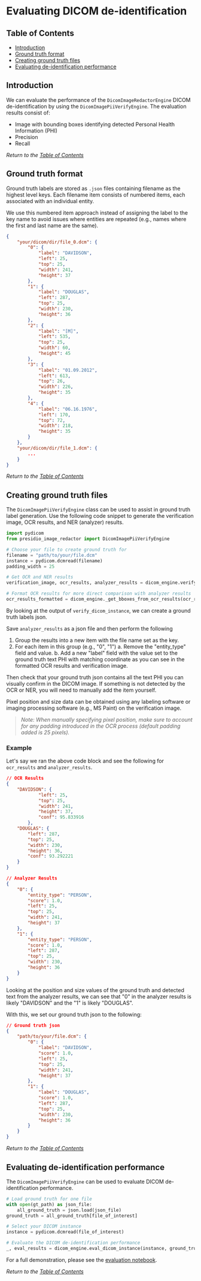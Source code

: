 # Evaluating DICOM de-identification

## Table of Contents

* [Introduction](#introduction)
* [Ground truth format](#ground-truth-format)
* [Creating ground truth files](#creating-ground-truth-files)
* [Evaluating de-identification performance](#evaluating-de-identification-performance)

## Introduction

We can evaluate the performance of the `DicomImageRedactorEngine` DICOM de-identification by using the `DicomImagePiiVerifyEngine`. The evaluation results consist of:

* Image with bounding boxes identifying detected Personal Health Information (PHI)
* Precision
* Recall

*Return to the [Table of Contents](#table-of-contents)*

## Ground truth format

Ground truth labels are stored as `.json` files containing filename as the highest level keys. Each filename item consists of numbered items, each associated with an individual entity.

We use this numbered item approach instead of assigning the label to the key name to avoid issues where entities are repeated (e.g., names where the first and last name are the same).

```json
{
    "your/dicom/dir/file_0.dcm": {
        "0": {
            "label": "DAVIDSON",
            "left": 25,
            "top": 25,
            "width": 241,
            "height": 37
        },
        "1": {
            "label": "DOUGLAS",
            "left": 287,
            "top": 25,
            "width": 230,
            "height": 36
        },
        "2": {
            "label": "[M]",
            "left": 535,
            "top": 25,
            "width": 60,
            "height": 45
        },
        "3": {
            "label": "01.09.2012",
            "left": 613,
            "top": 26,
            "width": 226,
            "height": 35
        },
        "4": {
            "label": "06.16.1976",
            "left": 170,
            "top": 72,
            "width": 218,
            "height": 35
        }
    },
    "your/dicom/dir/file_1.dcm": {
        ...
    }
}
```

*Return to the [Table of Contents](#table-of-contents)*

## Creating ground truth files

The `DicomImagePiiVerifyEngine` class can be used to assist in ground truth label generation. Use the following code snippet to generate the verification image, OCR results, and NER (analyzer) results.

```python
import pydicom
from presidio_image_redactor import DicomImagePiiVerifyEngine

# Choose your file to create ground truth for
filename = "path/to/your/file.dcm"
instance = pydicom.dcmread(filename)
padding_width = 25

# Get OCR and NER results
verification_image, ocr_results, analyzer_results = dicom_engine.verify_dicom_instance(instance, padding_width)

# Format OCR results for more direct comparison with analyzer results
ocr_results_formatted = dicom_engine._get_bboxes_from_ocr_results(ocr_results)
```

By looking at the output of `verify_dicom_instance`, we can create a ground truth labels json.

Save `analyzer_results` as a json file and then perform the following

1. Group the results into a new item with the file name set as the key.
2. For each item in this group (e.g., "0", "1")
    a. Remove the "entity_type" field and value.
    b. Add a new "label" field with the value set to the ground truth text PHI with matching coordinate as you can see in the formatted OCR results and verification image.

Then check that your ground truth json contains all the text PHI you can visually confirm in the DICOM image. If something is not detected by the OCR or NER, you will need to manually add the item yourself.

Pixel position and size data can be obtained using any labeling software or imaging processing software (e.g., MS Paint) on the verification image.

> *Note: When manually specifying pixel position, make sure to account for any padding introduced in the OCR process (default padding added is 25 pixels).*

### Example

Let's say we ran the above code block and see the following for `ocr_results` and `analyzer_results`.

```json
// OCR Results
{
    "DAVIDSON": {
            "left": 25,
            "top": 25,
            "width": 241,
            "height": 37,
            "conf": 95.833916
        },
    "DOUGLAS": {
        "left": 287,
        "top": 25,
        "width": 230,
        "height": 36,
        "conf": 93.292221
    }
}

// Analyzer Results
{
    "0": {
        "entity_type": "PERSON",
        "score": 1.0,
        "left": 25,
        "top": 25,
        "width": 241,
        "height": 37
    },
    "1": {
        "entity_type": "PERSON",
        "score": 1.0,
        "left": 287,
        "top": 25,
        "width": 230,
        "height": 36
    }
}
```

Looking at the position and size values of the ground truth and detected text from the analyzer results, we can see that "0" in the analyzer results is likely "DAVIDSON" and the "1" is likely "DOUGLAS".

With this, we set our ground truth json to the following:

```json
// Ground truth json
{
    "path/to/your/file.dcm": {
        "0": {
            "label": "DAVIDSON",
            "score": 1.0,
            "left": 25,
            "top": 25,
            "width": 241,
            "height": 37
        },
        "1": {
            "label": "DOUGLAS",
            "score": 1.0,
            "left": 287,
            "top": 25,
            "width": 230,
            "height": 36
        }
    }
}
```

*Return to the [Table of Contents](#table-of-contents)*

## Evaluating de-identification performance

The `DicomImagePiiVerifyEngine` can be used to evaluate DICOM de-identification performance.

```python
# Load ground truth for one file
with open(gt_path) as json_file:
    all_ground_truth = json.load(json_file)
ground_truth = all_ground_truth[file_of_interest]

# Select your DICOM instance
instance = pydicom.dcmread(file_of_interest)

# Evaluate the DICOM de-identification performance
_, eval_results = dicom_engine.eval_dicom_instance(instance, ground_truth)
```

For a full demonstration, please see the [evaluation notebook](LINK_TO_NOTEBOOK_HERE).

*Return to the [Table of Contents](#table-of-contents)*
